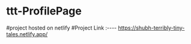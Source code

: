 # ttt-ProfilePage

#project hosted on netlify
#Project Link :----
https://shubh-terribly-tiny-tales.netlify.app/
